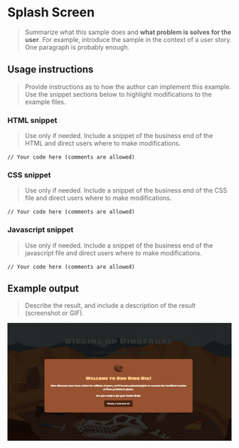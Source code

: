 # Splash Screen
>Summarize what this sample does and **what problem is solves for the user**. For example, introduce the sample in the context of a user story. One paragraph is probably enough.

## Usage instructions
>Provide instructions as to how the author can implement this example. Use the snippet sections below to highlight modifications to the example files.

### HTML snippet
> Use only if needed. Include a snippet of the business end of the HTML and direct users where to make modifications.

```
// Your code here (comments are allowed)
```

### CSS snippet
> Use only if needed. Include a snippet of the business end of the CSS file and direct users where to make modifications.

```
// Your code here (comments are allowed)
```

### Javascript snippet
> Use only if needed. Include a snippet of the business end of the javascript file and direct users where to make modifications.

```
// Your code here (comments are allowed)
```

## Example output
>Describe the result, and include a description of the result (screenshot or GIF).

![An old rock in the desert](./images/sample_splash_screen.jpg)